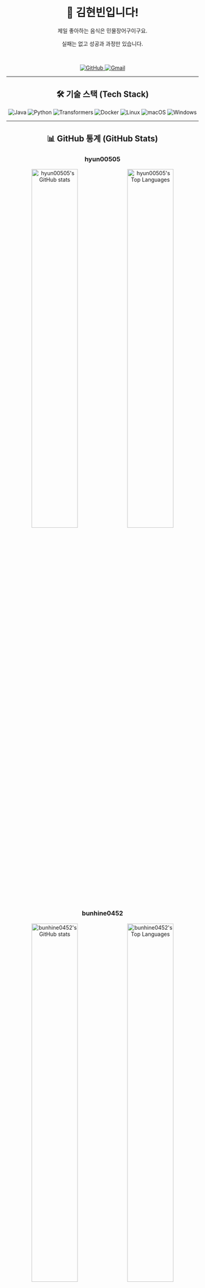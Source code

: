 <div align="center">

# 👋 김현빈입니다!

<p>제일 좋아하는 음식은 민물장어구이구요.</p>
<p>실패는 없고 성공과 과정만 있습니다.</p>

<br>

<p>
  <a href="https://github.com/bunhine0452" target="_blank">
    <img src="https://img.shields.io/badge/GitHub-181717?style=for-the-badge&logo=github&logoColor=white" alt="GitHub"/>
  </a>
  <a href="mailto:bunhine0452@gmail.com">
    <img src="https://img.shields.io/badge/Gmail-D14836?style=for-the-badge&logo=gmail&logoColor=white" alt="Gmail"/>
  </a>
</p>

<hr>

## 🛠️ 기술 스택 (Tech Stack)

<p>
  <img src="https://img.shields.io/badge/Java-007396?style=for-the-badge&logo=java&logoColor=white" alt="Java"/>
  <img src="https://img.shields.io/badge/Python-3776AB?style=for-the-badge&logo=python&logoColor=white" alt="Python"/>
  <img src="https://img.shields.io/badge/Transformers-FFC107?style=for-the-badge&logo=huggingface&logoColor=black" alt="Transformers"/>
  <img src="https://img.shields.io/badge/Docker-2496ED?style=for-the-badge&logo=docker&logoColor=white" alt="Docker"/>
  <img src="https://img.shields.io/badge/Linux-FCC624?style=for-the-badge&logo=linux&logoColor=black" alt="Linux"/>
  <img src="https://img.shields.io/badge/macOS-000000?style=for-the-badge&logo=apple&logoColor=white" alt="macOS"/>
  <img src="https://img.shields.io/badge/Windows-0078D6?style=for-the-badge&logo=windows&logoColor=white" alt="Windows"/>
</p>

<hr>

## 📊 GitHub 통계 (GitHub Stats)

### hyun00505
<p>
  <img src="https://github-readme-stats.vercel.app/api?username=hyun00505&show_icons=true&theme=tokyonight" alt="hyun00505's GitHub stats" width="49%"/>
  <img src="https://github-readme-stats.vercel.app/api/top-langs/?username=hyun00505&layout=compact&theme=tokyonight" alt="hyun00505's Top Languages" width="49%"/>
</p>

### bunhine0452
<p>
  <img src="https://github-readme-stats.vercel.app/api?username=bunhine0452&show_icons=true&theme=radical" alt="bunhine0452's GitHub stats" width="49%"/>
  <img src="https://github-readme-stats.vercel.app/api/top-langs/?username=bunhine0452&layout=compact&theme=radical" alt="bunhine0452's Top Languages" width="49%"/>
</p>

<hr>

## 🚀 내 프로젝트 (My Projects)

<div style="display: flex; flex-wrap: wrap; justify-content: center; gap: 10px;">
  <a href="https://github.com/bunhine0452/agent">
    <img src="https://github-readme-stats.vercel.app/api/pin/?username=bunhine0452&repo=agent&theme=tokyonight" alt="agent" />
  </a>
  <a href="https://github.com/bunhine0452/pressureproject">
    <img src="https://github-readme-stats.vercel.app/api/pin/?username=bunhine0452&repo=pressureproject&theme=tokyonight" alt="pressureproject" />
  </a>
  <a href="https://github.com/bunhine0452/dacon236420">
    <img src="https://github-readme-stats.vercel.app/api/pin/?username=bunhine0452&repo=dacon236420&theme=tokyonight" alt="dacon236420" />
  </a>
  <a href="https://github.com/bunhine0452/beachcombers2">
    <img src="https://github-readme-stats.vercel.app/api/pin/?username=bunhine0452&repo=beachcombers2&theme=tokyonight" alt="beachcombers2" />
  </a>
</div>

<hr>

## 🌱 SSAFY (Samsung Software Academy For Youth)

<p>
  <img src="https://img.shields.io/badge/SSAFY-14th-004098?style=flat-square&logo=samsung&logoColor=white" alt="SSAFY 14th"/>
</p>

<hr>

## 🏆 Solved.ac

<p>
  <a href="http://solved.ac/bunhine0452">
    <img src="http://mazassumnida.wtf/api/v2/generate_badge?boj=bunhine0452" alt="Solved.ac Profile" />
  </a>
</p>

<hr>

## ✨ GitHub 활동 그래프 (Contribution Graph)

### hyun00505
<p>
  <img src="https://ghchart.rshah.org/219138,454545/hyun00505" alt="hyun00505's Contribution Graph" />
</p>

### bunhine0452
<p>
  <img src="https://ghchart.rshah.org/409ba5/bunhine0452" alt="bunhine0452's Contribution Graph" />
</p>

</div>
